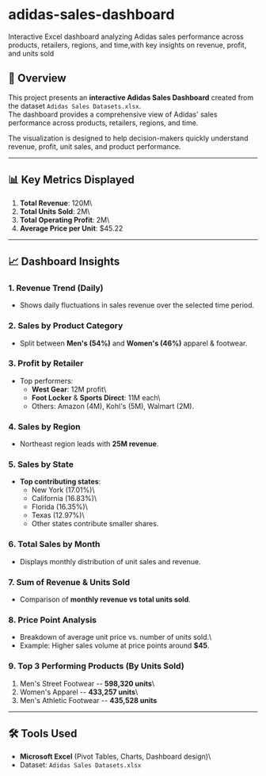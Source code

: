 # adidas-sales-dashboard
Interactive Excel dashboard analyzing Adidas sales performance across products, retailers, regions, and time,with key insights on revenue, profit, and units sold
## 📌 Overview

This project presents an **interactive Adidas Sales Dashboard** created
from the dataset `Adidas Sales Datasets.xlsx`.\
The dashboard provides a comprehensive view of Adidas' sales performance
across products, retailers, regions, and time.

The visualization is designed to help decision-makers quickly understand
revenue, profit, unit sales, and product performance.

------------------------------------------------------------------------

## 📊 Key Metrics Displayed

1.  **Total Revenue**: 120M\
2.  **Total Units Sold**: 2M\
3.  **Total Operating Profit**: 2M\
4.  **Average Price per Unit**: \$45.22

------------------------------------------------------------------------

## 📈 Dashboard Insights

### 1. **Revenue Trend (Daily)**

-   Shows daily fluctuations in sales revenue over the selected time
    period.

### 2. **Sales by Product Category**

-   Split between **Men's (54%)** and **Women's (46%)** apparel &
    footwear.

### 3. **Profit by Retailer**

-   Top performers:
    -   **West Gear**: 12M profit\
    -   **Foot Locker** & **Sports Direct**: 11M each\
    -   Others: Amazon (4M), Kohl's (5M), Walmart (2M).

### 4. **Sales by Region**

-   Northeast region leads with **25M revenue**.

### 5. **Sales by State**

-   **Top contributing states**:
    -   New York (17.01%)\
    -   California (16.83%)\
    -   Florida (16.35%)\
    -   Texas (12.97%)\
    -   Other states contribute smaller shares.

### 6. **Total Sales by Month**

-   Displays monthly distribution of unit sales and revenue.

### 7. **Sum of Revenue & Units Sold**

-   Comparison of **monthly revenue vs total units sold**.

### 8. **Price Point Analysis**

-   Breakdown of average unit price vs. number of units sold.\
-   Example: Higher sales volume at price points around **\$45**.

### 9. **Top 3 Performing Products (By Units Sold)**

1.  Men's Street Footwear -- **598,320 units**\
2.  Women's Apparel -- **433,257 units**\
3.  Men's Athletic Footwear -- **435,528 units**

------------------------------------------------------------------------

## 🛠️ Tools Used

-   **Microsoft Excel** (Pivot Tables, Charts, Dashboard design)\
-   Dataset: `Adidas Sales Datasets.xlsx`

